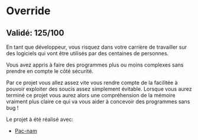# Override

## Validé: 125/100

En tant que développeur, vous risquez dans votre carrière de travailler sur des logiciels
qui vont être utilisés par des centaines de personnes.

Vous avez appris à faire des programmes plus ou moins complexes sans prendre en
compte le côté sécurité.

Par ce projet vous allez assez vite vous rendre compte de la facilitée à pouvoir exploiter des soucis assez simplement évitable.
Lorsque vous aurez terminé ce projet vous aurez alors une compréhension de la mémoire vraiment plus claire ce qui va vous aider à concevoir des programmes sans bug !

Le projet à été réalisé avec:
- [Pac-nam](https://github.com/pac-nam)
